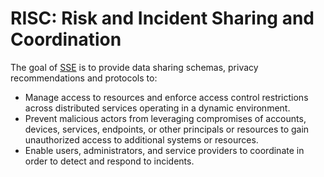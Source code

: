 # RISC: Risk and Incident Sharing and Coordination #

The goal of [SSE](http://openid.net/wg/sse/) is to provide data sharing schemas,
privacy recommendations and protocols to:
* Manage access to resources and enforce access control restrictions across distributed services operating in a dynamic environment.
* Prevent malicious actors from leveraging compromises of accounts, devices, services, endpoints, or other principals or resources to gain unauthorized access to additional systems or resources.
* Enable users, administrators, and service providers to coordinate in order to detect and respond to incidents. 

